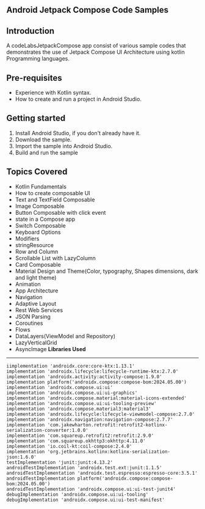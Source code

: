 **Android Jetpack Compose Code Samples**
---
**Introduction**
---
 A codeLabsJetpackCompose app consist of various sample codes that demonstrates the use of Jetpack Compose UI Architecture using kotlin Programming languages.


**Pre-requisites**
---
* Experience with Kotlin syntax.
* How to create and run a project in Android Studio.

**Getting started**  
---
1. Install Android Studio, if you don't already have it.
2. Download the sample.
3. Import the sample into Android Studio.
4. Build and run the sample

**Topics Covered**
---
* Kotlin Fundamentals
* How to create composable UI
* Text and TextField Composable
* Image Composable
* Button Composable with click event
* state in a Compose app
* Switch Composable
* Keyboard Options
* Modifiers
* stringResource
* Row and Column
* Scrollable List with LazyColumn
* Card Composable
* Material Design and Theme(Color, typography, Shapes dimensions, dark and light theme)
* Animation
* App Architecture
* Navigation
* Adaptive Layout
* Rest Web Services
* JSON Parsing
* Coroutines
* Flows
* DataLayers(ViewModel and Repository)
* LazyVerticalGrid
* AsyncImage
**Libraries Used**
---
    iimplementation 'androidx.core:core-ktx:1.13.1'
    implementation 'androidx.lifecycle:lifecycle-runtime-ktx:2.7.0'
    implementation 'androidx.activity:activity-compose:1.9.0'
    implementation platform('androidx.compose:compose-bom:2024.05.00')
    implementation 'androidx.compose.ui:ui'
    implementation 'androidx.compose.ui:ui-graphics'
    implementation 'androidx.compose.material:material-icons-extended'
    implementation 'androidx.compose.ui:ui-tooling-preview'
    implementation 'androidx.compose.material3:material3'
    implementation 'androidx.lifecycle:lifecycle-viewmodel-compose:2.7.0'
    implementation 'androidx.navigation:navigation-compose:2.7.7'
    implementation 'com.jakewharton.retrofit:retrofit2-kotlinx-serialization-converter:1.0.0'
    implementation 'com.squareup.retrofit2:retrofit:2.9.0'
    implementation 'com.squareup.okhttp3:okhttp:4.11.0'
    implementation 'io.coil-kt:coil-compose:2.4.0'
    implementation 'org.jetbrains.kotlinx:kotlinx-serialization-json:1.6.0'
    testImplementation 'junit:junit:4.13.2'
    androidTestImplementation 'androidx.test.ext:junit:1.1.5'
    androidTestImplementation 'androidx.test.espresso:espresso-core:3.5.1'
    androidTestImplementation platform('androidx.compose:compose-bom:2024.05.00')
    androidTestImplementation 'androidx.compose.ui:ui-test-junit4'
    debugImplementation 'androidx.compose.ui:ui-tooling'
    debugImplementation 'androidx.compose.ui:ui-test-manifest'

   
